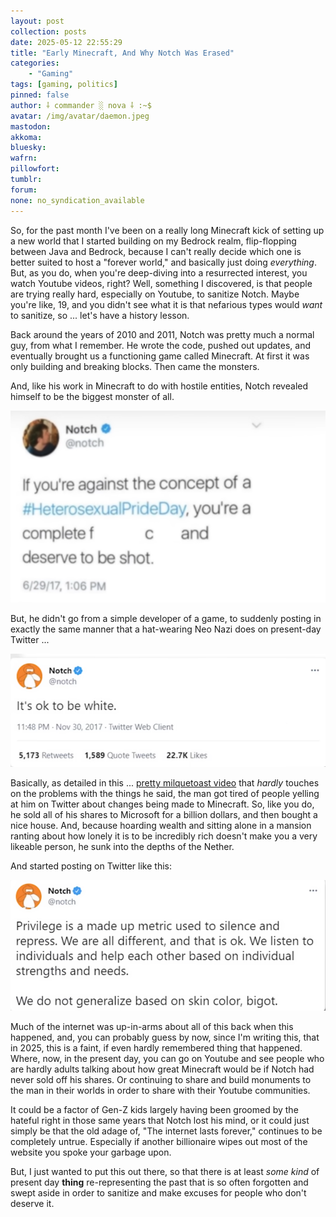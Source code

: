 ```yaml
---
layout: post
collection: posts
date: 2025-05-12 22:55:29
title: "Early Minecraft, And Why Notch Was Erased"
categories:
    - "Gaming"
tags: [gaming, politics]
pinned: false
author: ⸸ commander ░ nova ⸸ :~$
avatar: /img/avatar/daemon.jpeg
mastodon: 
akkoma: 
bluesky: 
wafrn: 
pillowfort: 
tumblr: 
forum: 
none: no_syndication_available 
---
```

So, for the past month I've been on a really long Minecraft kick of setting up a new world that I started building on my Bedrock realm, flip-flopping between Java and Bedrock, because I can't really decide which one is better suited to host a "forever world," and basically just doing *everything*. But, as you do, when you're deep-diving into a resurrected interest, you watch Youtube videos, right? Well, something I discovered, is that people are trying really hard, especially on Youtube, to sanitize Notch. Maybe you're like, 19, and you didn't see what it is that nefarious types would *want* to sanitize, so ... let's have a history lesson.

Back around the years of 2010 and 2011, Notch was pretty much a normal guy, from what I remember. He wrote the code, pushed out updates, and eventually brought us a functioning game called Minecraft. At first it was only building and breaking blocks. Then came the monsters.

And, like his work in Minecraft to do with hostile entities, Notch revealed himself to be the biggest monster of all.

<img src="/img/posts/notchcraft/shot.png">

But, he didn't go from a simple developer of a game, to suddenly posting in exactly the same manner that a hat-wearing Neo Nazi does on present-day Twitter ...

<img src="/img/posts/notchcraft/white.png">

Basically, as detailed in this ... <a href="https://www.youtube.com/watch?v=OGEgT_qgikY" target="_blank">pretty milquetoast video</a> that *hardly* touches on the problems with the things he said, the man got tired of people yelling at him on Twitter about changes being made to Minecraft. So, like you do, he sold all of his shares to Microsoft for a billion dollars, and then bought a nice house. And, because hoarding wealth and sitting alone in a mansion ranting about how lonely it is to be incredibly rich doesn't make you a very likeable person, he sunk into the depths of the Nether.

And started posting on Twitter like this:

<img src="/img/posts/notchcraft/privilege.png">

Much of the internet was up-in-arms about all of this back when this happened, and, you can probably guess by now, since I'm writing this, that in 2025, this is a faint, if even hardly remembered thing that happened. Where, now, in the present day, you can go on Youtube and see people who are hardly adults talking about how great Minecraft would be if Notch had never sold off his shares. Or continuing to share and build monuments to the man in their worlds in order to share with their Youtube communities.

It could be a factor of Gen-Z kids largely having been groomed by the hateful right in those same years that Notch lost his mind, or it could just simply be that the old adage of, "The internet lasts forever," continues to be completely untrue. Especially if another billionaire wipes out most of the website you spoke your garbage upon.

But, I just wanted to put this out there, so that there is at least *some kind* of present day **thing** re-representing the past that is so often forgotten and swept aside in order to sanitize and make excuses for people who don't deserve it.